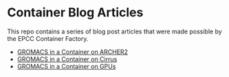 Container Blog Articles
=======================

This repo contains a series of blog post articles that were made possible by the EPCC Container Factory.

* [GROMACS in a Container on ARCHER2](gromacs_container_archer2.md)
* [GROMACS in a Container on Cirrus](gromacs_container_cirrus.md)
* [GROMACS in a Container on GPUs](gromacs_container_gpu.md)